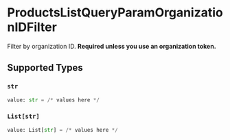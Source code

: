 # ProductsListQueryParamOrganizationIDFilter

Filter by organization ID. **Required unless you use an organization token.**


## Supported Types

### `str`

```python
value: str = /* values here */
```

### `List[str]`

```python
value: List[str] = /* values here */
```

